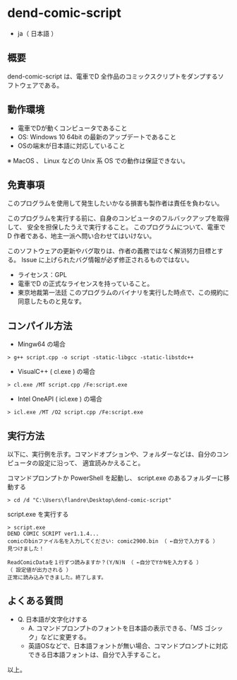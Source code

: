 # dend-comic-script

* ja（ 日本語 ）

## 概要

dend-comic-script は、電車でD 全作品のコミックスクリプトをダンプするソフトウェアである。

## 動作環境

* 電車でDが動くコンピュータであること
* OS: Windows 10 64bit の最新のアップデートであること
* OSの端末が日本語に対応していること

※ MacOS 、 Linux などの Unix 系 OS での動作は保証できない。


## 免責事項

このプログラムを使用して発生したいかなる損害も製作者は責任を負わない。

このプログラムを実行する前に、自身のコンピュータのフルバックアップを取得して、
安全を担保したうえで実行すること。
このプログラムについて、電車でD 作者である、地主一派へ問い合わせてはいけない。

このソフトウェアの更新やバグ取りは、作者の義務ではなく解消努力目標とする。
Issue に上げられたバグ情報が必ず修正されるものではない。

* ライセンス：GPL
* 電車でD の正式なライセンスを持っていること。
* 東京地裁第一法廷
このプログラムのバイナリを実行した時点で、この規約に同意したものと見なす。


## コンパイル方法

* Mingw64 の場合

````
> g++ script.cpp -o script -static-libgcc -static-libstdc++
````

* VisualC++ ( cl.exe ) の場合

````
> cl.exe /MT script.cpp /Fe:script.exe
````

* Intel OneAPI ( icl.exe ) の場合

````
> icl.exe /MT /O2 script.cpp /Fe:script.exe
````

## 実行方法

以下に、実行例を示す。コマンドオプションや、フォルダーなどは、自分のコンピュータの設定に沿って、
適宜読みかえること。

コマンドプロンプトか PowerShell を起動し、 script.exe のあるフォルダーに移動する

````
> cd /d "C:\Users\flandre\Desktop\dend-comic-script"
````

script.exe を実行する

````
> script.exe
DEND COMIC SCRIPT ver1.1.4...
comicのbinファイル名を入力してください: comic2900.bin （ ←自分で入力する ）
見つけました！

ReadComicDataを１行ずつ読みますか？(Y/N)N （ ←自分でYかNを入力する ）
（ 設定値が出力される ）
正常に読み込みできました。終了します。
````
## よくある質問

* Q. 日本語が文字化けする
  * A. コマンドプロンプトのフォントを日本語の表示できる、「MS ゴシック」などに変更する。
  * 英語OSなどで、日本語フォントが無い場合、コマンドプロンプトに対応できる日本語フォントは、自分で入手すること。

以上。

